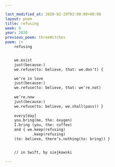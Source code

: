 ```yaml
---

last_modified_at: 2020-02-29T02:00:00+00:00
layout: poem
title: refusing
week: 9
year: 2020
previous_poem: threeWitches
poem: |+
    refusing


    we.exist
    just(because:)
    we.refuse(to: believe, that: we.donʼt) {

    weʼre in love
    just(because:)
    we.refuse(to: believe, that: weʼre.not)
     
    weʼre.now
    just(because:)
    we.refuse(to: believe, we.shall(pass)) }
         
    every[day]
    you.bring(me, the: oxygen)
    I.bring (you, the: coffee)
    and { we.keep(refusing)
            .keep(refusing)
    (to: believe, thereʼs.nothing(to: bring)) }


    // in Swift, by siejkowski

---
```

